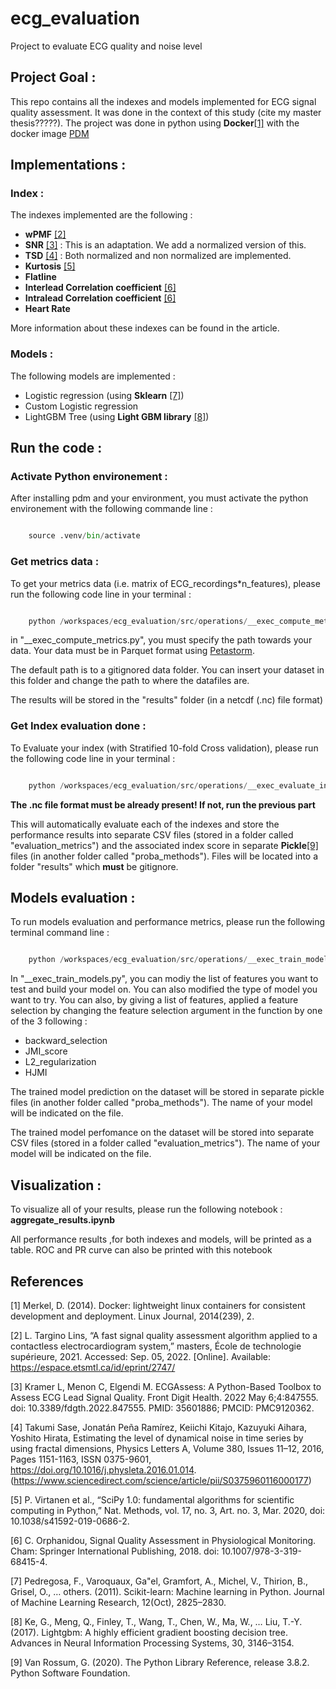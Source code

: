 # ecg_evaluation
Project to evaluate ECG quality and noise level

## Project Goal :

This repo contains all the indexes and models implemented for ECG signal quality assessment. It was done in the context of this study (cite my master thesis?????).
The project was done in python using **Docker**[[1]](#1) with the docker image [PDM](https://hub.docker.com/r/frostming/pdm)

## Implementations :

### Index :

The indexes implemented are the following :
- **wPMF** [[2]](#2)
- **SNR** [[3]](#3) : This is an adaptation. We add a normalized version of this.
- **TSD** [[4]](#4) : Both normalized and non normalized are implemented.
- **Kurtosis** [[5]](#5)
- **Flatline**
- **Interlead Correlation coefficient** [[6]](#6)
- **Intralead Correlation coefficient** [[6]](#6)
- **Heart Rate**

More information about these indexes can be found in the article.

### Models :

The following models are implemented :
- Logistic regression (using **Sklearn** [[7]](#7))
- Custom Logistic regression
- LightGBM Tree (using **Light GBM library** [[8]](#8))

## Run the code :

### Activate Python environement :

After installing pdm and your environment, you must activate the python environement with the following commande line :

```python

    source .venv/bin/activate
```

### Get metrics data :

To get your metrics data (i.e. matrix of ECG_recordings*n_features), please run the following code line in your terminal :

```python

    python /workspaces/ecg_evaluation/src/operations/__exec_compute_metrics.py
```

in "__exec_compute_metrics.py", you must specify the path towards your data. Your data must be in Parquet format using [Petastorm](https://petastorm.readthedocs.io/en/latest/index.html).

The default path is to a gitignored data folder. You can insert your dataset in this folder and change the path to where the datafiles are.

The results will be stored in the "results" folder (in a netcdf (.nc) file format)

### Get Index evaluation done :

To Evaluate your index (with Stratified 10-fold Cross validation), please run the following code line in your terminal :


```python

    python /workspaces/ecg_evaluation/src/operations/__exec_evaluate_index.py
```

**The .nc file format must be already present! If not, run the previous part**

This will automatically evaluate each of the indexes and store the performance results into separate CSV files (stored in a folder called "evaluation_metrics") and the associated index score in separate **Pickle**[[9]](#9) files (in another folder called "proba_methods"). Files will be located into a folder "results" which **must** be gitignore.


## Models evaluation :

To run models evaluation and performance metrics, please run the following terminal command line :
```python

    python /workspaces/ecg_evaluation/src/operations/__exec_train_models.py
```

In "__exec_train_models.py", you can modiy the list of features you want to test and build your model on. You can also modified the type of model you want to try. You can also, by giving a list of features, applied a feature selection by changing the feature selection argument in the function by one of the 3 following :
- backward_selection
- JMI_score
- L2_regularization
- HJMI

The trained model prediction on the dataset will be stored in separate pickle files (in another folder called "proba_methods"). The name of your model will be indicated on the file.

The trained model perfomance on the dataset will be stored into separate CSV files (stored in a folder called "evaluation_metrics"). The name of your model will be indicated on the file.


## Visualization :

To visualize all of your results, please run the following notebook : **aggregate_results.ipynb**

All performance results ,for both indexes and models, will be printed as a table.
ROC and PR curve can also be printed with this notebook


## References

<a id="1">[1]</a>
Merkel, D. (2014). Docker: lightweight linux containers for consistent development and deployment. Linux Journal, 2014(239), 2.

<a id="2">[2]</a>
L. Targino Lins, “A fast signal quality assessment algorithm applied to a contactless electrocardiogram system,” masters, École de technologie supérieure, 2021. Accessed: Sep. 05, 2022. [Online]. Available: https://espace.etsmtl.ca/id/eprint/2747/

<a id="3">[3]</a>
Kramer L, Menon C, Elgendi M. ECGAssess: A Python-Based Toolbox to Assess ECG Lead Signal Quality. Front Digit Health. 2022 May 6;4:847555. doi: 10.3389/fdgth.2022.847555. PMID: 35601886; PMCID: PMC9120362.

<a id="4">[4]</a>
Takumi Sase, Jonatán Peña Ramírez, Keiichi Kitajo, Kazuyuki Aihara, Yoshito Hirata,
Estimating the level of dynamical noise in time series by using fractal dimensions,
Physics Letters A,
Volume 380, Issues 11–12,
2016,
Pages 1151-1163,
ISSN 0375-9601,
https://doi.org/10.1016/j.physleta.2016.01.014.
(https://www.sciencedirect.com/science/article/pii/S0375960116000177)

<a id="5">[5]</a>
P. Virtanen et al., “SciPy 1.0: fundamental algorithms for scientific computing in Python,”
Nat. Methods, vol. 17, no. 3, Art. no. 3, Mar. 2020, doi: 10.1038/s41592-019-0686-2.

<a id="6">[6]</a>
C. Orphanidou, Signal Quality Assessment in Physiological Monitoring. Cham: Springer
International Publishing, 2018. doi: 10.1007/978-3-319-68415-4.

<a id="7">[7]</a>
Pedregosa, F., Varoquaux, Ga"el, Gramfort, A., Michel, V., Thirion, B., Grisel, O., … others. (2011). Scikit-learn: Machine learning in Python. Journal of Machine Learning Research, 12(Oct), 2825–2830.

<a id="8">[8]</a>
Ke, G., Meng, Q., Finley, T., Wang, T., Chen, W., Ma, W., … Liu, T.-Y. (2017). Lightgbm: A highly efficient gradient boosting decision tree. Advances in Neural Information Processing Systems, 30, 3146–3154.

<a id="9">[9]</a>
Van Rossum, G. (2020). The Python Library Reference, release 3.8.2. Python Software Foundation.
